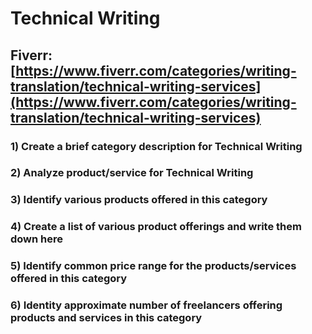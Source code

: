 # Technical Writing
## Fiverr: [https://www.fiverr.com/categories/writing-translation/technical-writing-services](https://www.fiverr.com/categories/writing-translation/technical-writing-services)
### 1) Create a brief category description for Technical Writing
### 2) Analyze product/service for Technical Writing
### 3) Identify various products offered in this category
### 4) Create a list of various product offerings and write them down here
### 5) Identify common price range for the products/services offered in this category
### 6) Identity approximate number of freelancers offering products and services in this category
